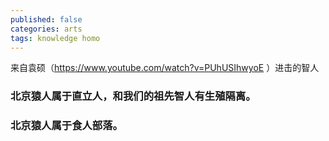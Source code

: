 ```yaml
---
published: false
categories: arts
tags: knowledge homo
---
```

来自袁硕（https://www.youtube.com/watch?v=PUhUSIhwyoE ）进击的智人

### 北京猿人属于直立人，和我们的祖先智人有生殖隔离。
### 北京猿人属于食人部落。

